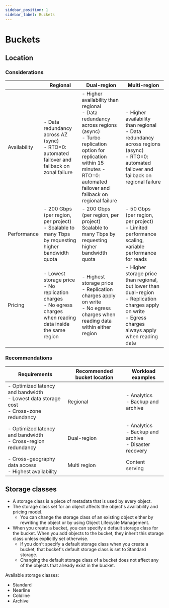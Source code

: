 ```yaml
---
sidebar_position: 1
sidebar_label: Buckets
---
```


# Buckets

## Location

### Considerations

|              | Regional                                                                                                                                                     | Dual-region                                                                                                                                                                                                                                                  | Multi-region |
| ------------ | ------------------------------------------------------------------------------------------------------------------------------------------------------------ | ------------------------------------------------------------------------------------------------------------------------------------------------------------------------------------------------------------------------------------------------------------ | ------------ |
| Availability | - Data redundancy across AZ (sync) <br /> - RTO=0: automated failover and failback on zonal failure | - Higher availability than regional <br /> - Data redundancy across regions (async) <br />- Turbo replication option for replication within 15 minutes - RTO=0: automated failover and failback on regional failure | - Higher availability than regional <br /> - Data redundancy across regions (async) <br /> - RTO=0: automated failover and failback on regional failure |
| Performance | - 200 Gbps (per region, per project) <br /> - Scalable to many Tbps by requesting higher bandwidth quota | - 200 Gbps (per region, per project) <br /> Scalable to many Tbps by requesting higher bandwidth quota | - 50 Gbps (per region, per project) <br />- Limited performance scaling, variable performance for reads | 
| Pricing                   | - Lowest storage price <br /> - No replication charges <br /> - No egress charges when reading data inside the same region | - Highest storage price <br /> - Replication charges apply on write <br /> - No egress charges when reading data within either region | - Higher storage price than regional, but lower than dual-region <br /> - Replication charges apply on write <br /> - Egress charges always apply when reading data |

### Recommendations

| Requirements                                                                                       | Recommended bucket location | Workload examples                                                  |
| -------------------------------------------------------------------------------------------------- | --------------------------- | ------------------------------------------------------------------ |
| - Optimized latency and bandwidth <br /> - Lowest data storage cost <br /> - Cross-zone redundancy | Regional                    | - Analytics <br /> - Backup and archive                            |
| - Optimized latency and bandwidth <br /> - Cross-region redundancy                                 | Dual-region                 | - Analytics <br /> - Backup and archive <br /> - Disaster recovery |
| - Cross-geography data access <br /> - Highest availability                                        | Multi region                | Content serving                                                    |

## Storage classes

- A storage class is a piece of metadata that is used by every object.
- The storage class set for an object affects the object's availability and pricing model.
  - You can change the storage class of an existing object either by rewriting the object or by using Object Lifecycle Management.
- When you create a bucket, you can specify a default storage class for the bucket. When you add objects to the bucket, they inherit this storage class unless explicitly set otherwise.
  - If you don't specify a default storage class when you create a bucket, that bucket's default storage class is set to Standard storage.
  - Changing the default storage class of a bucket does not affect any of the objects that already exist in the bucket.

Available storage classes:
- Standard 
- Nearline
- Coldline
- Archive 